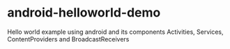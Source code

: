 # android-helloworld-demo
Hello world example using android and its components Activities, Services, ContentProviders and BroadcastReceivers

